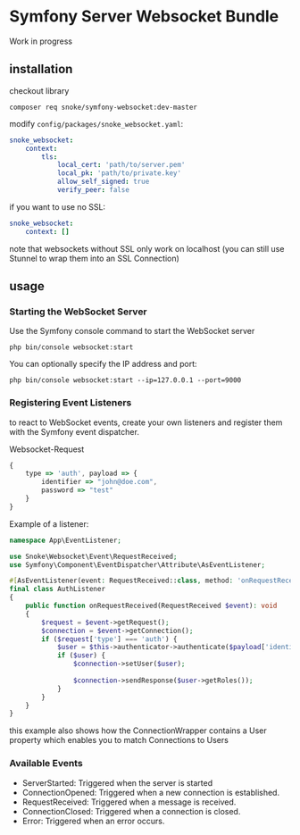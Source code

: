 # Symfony Server Websocket Bundle
Work in progress

## installation

checkout library 

`composer req snoke/symfony-websocket:dev-master`

modify `config/packages/snoke_websocket.yaml`:
````yml
snoke_websocket:
    context:
        tls:
            local_cert: 'path/to/server.pem'
            local_pk: 'path/to/private.key'
            allow_self_signed: true
            verify_peer: false
````

if you want to use no SSL:
````yml
snoke_websocket:
    context: []
````
note that websockets without SSL only work on localhost (you can still use Stunnel to wrap them into an SSL Connection)

## usage
### Starting the WebSocket Server

Use the Symfony console command to start the WebSocket server

`php bin/console websocket:start`

You can optionally specify the IP address and port:

`php bin/console websocket:start --ip=127.0.0.1 --port=9000`

### Registering Event Listeners

to react to WebSocket events, create your own listeners and register them with the Symfony event dispatcher.

Websocket-Request
```javascript
{
    type => 'auth', payload => {
        identifier => "john@doe.com",
        password => "test"
    }
}
```

Example of a listener:

```php
namespace App\EventListener;

use Snoke\Websocket\Event\RequestReceived;
use Symfony\Component\EventDispatcher\Attribute\AsEventListener;

#[AsEventListener(event: RequestReceived::class, method: 'onRequestReceived')]
final class AuthListener
{
    public function onRequestReceived(RequestReceived $event): void
    {
        $request = $event->getRequest();
        $connection = $event->getConnection();
        if ($request['type'] === 'auth') {
            $user = $this->authenticator->authenticate($payload['identifier'],$payload['password']);
            if ($user) {
                $connection->setUser($user);
                
                $connection->sendResponse($user->getRoles());
            }
        }
    }
}
```
this example also shows how the ConnectionWrapper contains a User property which enables you to match Connections to Users

### Available Events
- ServerStarted: Triggered when the server is started
- ConnectionOpened: Triggered when a new connection is established.
- RequestReceived: Triggered when a message is received.
- ConnectionClosed: Triggered when a connection is closed.
- Error: Triggered when an error occurs.

